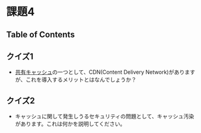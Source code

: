 # 課題4

## Table of Contents
<!-- START doctoc -->
<!-- END doctoc -->

## クイズ1

- [共有キャッシュ](https://developer.mozilla.org/ja/docs/Web/HTTP/Caching#shared_proxy_caches)の一つとして、CDN(Content Delivery Network)がありますが、これを導入するメリットとはなんでしょうか？

## クイズ2

- キャッシュに関して発生しうるセキュリティの問題として、キャッシュ汚染があります。これは何かを説明してください。